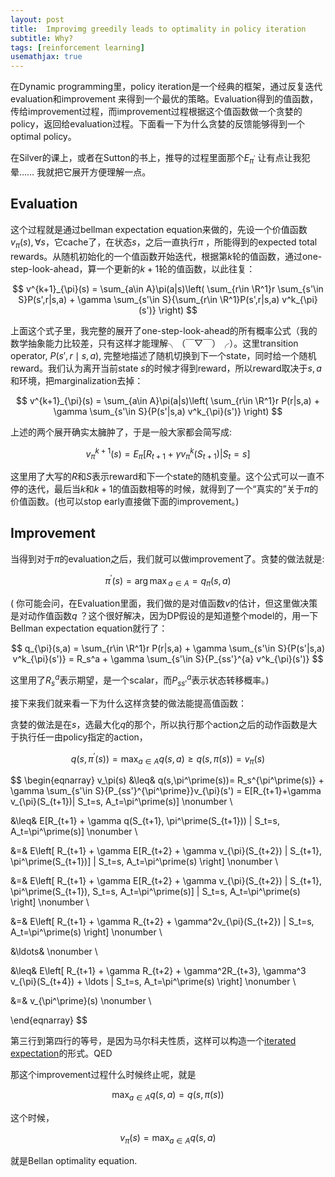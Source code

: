```yaml
---
layout: post
title:  Improvimg greedily leads to optimality in policy iteration
subtitle: Why?
tags: [reinforcement learning]
usemathjax: true
---
```


在Dynamic programming里，policy iteration是一个经典的框架，通过反复迭代evaluation和improvement 来得到一个最优的策略。Evaluation得到的值函数，传给improvement过程，而improvement过程根据这个值函数做一个贪婪的policy，返回给evaluation过程。下面看一下为什么贪婪的反馈能够得到一个optimal policy。

在Silver的课上，或者在Sutton的书上，推导的过程里面那个$E_{\pi^{\prime}}$ 让有点让我犯晕…… 我就把它展开方便理解一点。

## Evaluation

这个过程就是通过bellman expectation equation来做的，先设一个价值函数$v_{\pi}(s), \forall s$，它cache了，在状态$s$，之后一直执行$\pi$ ，所能得到的expected total rewards。从随机初始化的一个值函数开始迭代，根据第$k$轮的值函数，通过one-step-look-ahead，算一个更新的$k+1$轮的值函数，以此往复：


$$
v^{k+1}_{\pi}(s) = \sum_{a\in A}\pi(a|s)\left( \sum_{r\in \R^1}r \sum_{s'\in S}P(s',r|s,a) + \gamma \sum_{s'\in S}{\sum_{r\in \R^1}P(s',r|s,a) v^k_{\pi}(s')} \right)
$$


上面这个式子里，我完整的展开了one-step-look-ahead的所有概率公式（我的数学抽象能力比较差，只有这样才能理解╮（￣▽￣）╭）。这里transition operator, $ P(s',r\mid s,a)$, 完整地描述了随机切换到下一个state，同时给一个随机reward。我们认为离开当前state $s$的时候才得到reward，所以reward取决于$s,a$和环境，把marginalization去掉：


$$
v^{k+1}_{\pi}(s) = \sum_{a\in A}\pi(a|s)\left( \sum_{r\in \R^1}r P(r|s,a) + \gamma \sum_{s'\in S}{P(s'|s,a) v^k_{\pi}(s')} \right)
$$


上述的两个展开确实太臃肿了，于是一般大家都会简写成:


$$
v^{k+1}_{\pi}(s) = E_{\pi}[R_{t+1} + \gamma v_{\pi}^{k}(S_{t+1})|S_t=s]
$$


这里用了大写的$R$和$S$表示reward和下一个state的随机变量。这个公式可以一直不停的迭代，最后当$k$和$k+1$的值函数相等的时候，就得到了一个“真实的”关于$\pi$的价值函数。(也可以stop early直接做下面的improvement。)

## Improvement

当得到对于$\pi$的evaluation之后，我们就可以做improvement了。贪婪的做法就是:


$$
\pi^{\prime}(s) = {\arg\max}_{a\in A} = q_{\pi}(s,a)
$$


( 你可能会问，在Evaluation里面，我们做的是对值函数$v$的估计，但这里做决策是对动作值函数$q$ ？这个很好解决，因为DP假设的是知道整个model的，用一下Bellman expectation equation就行了：


$$
q_{\pi}(s,a) = \sum_{r\in \R^1}r P(r|s,a) + \gamma \sum_{s'\in S}{P(s'|s,a) v^k_{\pi}(s')} = R_s^a + \gamma \sum_{s'\in S}{P_{ss'}^{a} v^k_{\pi}(s')}
$$


这里用了$R_s^a$表示期望，是一个scalar，而$P_{ss'}^{a}$表示状态转移概率。)

接下来我们就来看一下为什么这样贪婪的做法能提高值函数：

贪婪的做法是在$s$，选最大化$q$的那个，所以执行那个action之后的动作函数是大于执行任一由policy指定的action，


$$
q(s,\pi^\prime(s)) = \max_{a\in A}q(s,a) \geq q(s,\pi(s)) = v_{\pi}(s)
$$

$$
\begin{eqnarray} 
v_\pi(s) &\leq& q(s,\pi^\prime(s))= R_s^{\pi^\prime(s)} + \gamma \sum_{s'\in S}{P_{ss'}^{\pi^\prime}}v_{\pi}(s') = E[R_{t+1}+\gamma v_{\pi}(S_{t+1})| S_t=s, A_t=\pi^\prime(s)] \nonumber \\

&\leq& E[R_{t+1} + \gamma q(S_{t+1}, \pi^\prime(S_{t+1})) | S_t=s, A_t=\pi^\prime(s)] \nonumber \\

&=& E\left[ R_{t+1} + \gamma E[R_{t+2} + \gamma v_{\pi}(S_{t+2}) | S_{t+1}, \pi^\prime(S_{t+1})] | S_t=s, A_t=\pi^\prime(s) \right] \nonumber \\

&=& E\left[ R_{t+1} + \gamma E[R_{t+2} + \gamma v_{\pi}(S_{t+2}) | S_{t+1}, \pi^\prime(S_{t+1}), S_t=s, A_t=\pi^\prime(s)] | S_t=s, A_t=\pi^\prime(s) \right] \nonumber \\ 

&=& E\left[ R_{t+1} + \gamma R_{t+2} + \gamma^2v_{\pi}(S_{t+2}) | S_t=s, A_t=\pi^\prime(s) \right] \nonumber \\

&\ldots& \nonumber \\

&\leq& E\left[ R_{t+1} + \gamma R_{t+2} + \gamma^2R_{t+3}, \gamma^3 v_{\pi}(S_{t+4}) + \ldots | S_t=s, A_t=\pi^\prime(s) \right] \nonumber \\

&=& v_{\pi^\prime}(s) \nonumber \\ 

\end{eqnarray}
$$


第三行到第四行的等号，是因为马尔科夫性质，这样可以构造一个[iterated expectation](2021-01-24-Simple-Intuition-on-Iterated-Expectation.md)的形式。QED

那这个improvement过程什么时候终止呢，就是


$$
\max_{a\in A}q(s,a) = q(s,\pi(s))
$$


这个时候，


$$
v_{\pi}(s) = \max_{a\in A}q(s,a) 
$$


就是Bellan optimality equation.